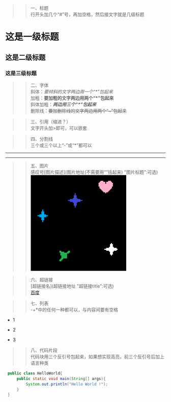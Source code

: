 >>一、标题  
行开头加几个“#”号，再加空格，然后接文字就是几级标题  
# 这是一级标题
## 这是二级标题
### 这是三级标题
  
>>二、字体    
斜体：*要倾斜的文字两边用一个“\*”包起来*  
加粗：**要加粗的文字两边用两个“*”包起来**  
斜体加粗：***两边用三个“\*”包起来***  
删除线：~~要加删除线的文字两边用两个“\~”包起来~~  
  
>>三、引用（缩进？）  
文字开头加\>即可，可以嵌套  

>>四、分割线  
三个或三个以上“\-”或“\*”都可以  
---
***
  
>>五、图片  
感叹号[图片描述](图片地址(不需要用“”括起来) "图片标题":可选)  
![Bitmap](./pic/y2.png "位图")  
  
>>六、超链接  
\[超链接名\](超链接地址 "超链接title":可选)  
[百度](http://www.baidu.com "百度一下")  
  
>>七、列表  
\-\+\*中的任何一种都可以，与内容间要有空格  
- 1  
+ 2  
* 3
  
>>八、代码片段  
代码块用三个反引号包起来，如果想实现高亮，前三个反引号后加上语言种类  
```Java  
 public class HelloWorld{
     public static void main(String[] args){
         System.out.println("Hello World !");
     }
 }  
 ```
